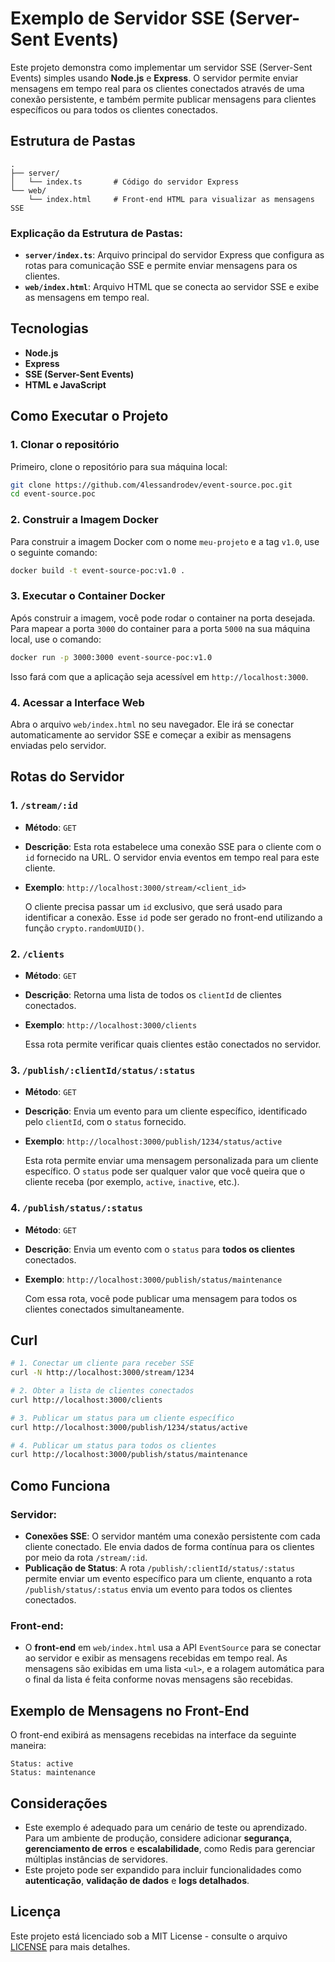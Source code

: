 # Exemplo de Servidor SSE (Server-Sent Events)

Este projeto demonstra como implementar um servidor SSE (Server-Sent Events) simples usando **Node.js** e **Express**. O servidor permite enviar mensagens em tempo real para os clientes conectados através de uma conexão persistente, e também permite publicar mensagens para clientes específicos ou para todos os clientes conectados.

## Estrutura de Pastas

```
.
├── server/
│   └── index.ts       # Código do servidor Express
└── web/
    └── index.html     # Front-end HTML para visualizar as mensagens SSE
```

### Explicação da Estrutura de Pastas:

- **`server/index.ts`**: Arquivo principal do servidor Express que configura as rotas para comunicação SSE e permite enviar mensagens para os clientes.
- **`web/index.html`**: Arquivo HTML que se conecta ao servidor SSE e exibe as mensagens em tempo real.

## Tecnologias

- **Node.js**
- **Express**
- **SSE (Server-Sent Events)**
- **HTML e JavaScript**

## Como Executar o Projeto

### 1. Clonar o repositório

Primeiro, clone o repositório para sua máquina local:

```bash
git clone https://github.com/4lessandrodev/event-source.poc.git
cd event-source.poc
```

### 2. Construir a Imagem Docker

Para construir a imagem Docker com o nome `meu-projeto` e a tag `v1.0`, use o seguinte comando:

```bash
docker build -t event-source-poc:v1.0 .
```

### 3. Executar o Container Docker

Após construir a imagem, você pode rodar o container na porta desejada. Para mapear a porta `3000` do container para a porta `5000` na sua máquina local, use o comando:

```bash
docker run -p 3000:3000 event-source-poc:v1.0
```

Isso fará com que a aplicação seja acessível em `http://localhost:3000`.

### 4. Acessar a Interface Web

Abra o arquivo `web/index.html` no seu navegador. Ele irá se conectar automaticamente ao servidor SSE e começar a exibir as mensagens enviadas pelo servidor.

## Rotas do Servidor

### 1. `/stream/:id`

- **Método**: `GET`
- **Descrição**: Esta rota estabelece uma conexão SSE para o cliente com o `id` fornecido na URL. O servidor envia eventos em tempo real para este cliente.
- **Exemplo**: `http://localhost:3000/stream/<client_id>`
  
  O cliente precisa passar um `id` exclusivo, que será usado para identificar a conexão. Esse `id` pode ser gerado no front-end utilizando a função `crypto.randomUUID()`.

### 2. `/clients`

- **Método**: `GET`
- **Descrição**: Retorna uma lista de todos os `clientId` de clientes conectados.
- **Exemplo**: `http://localhost:3000/clients`
  
  Essa rota permite verificar quais clientes estão conectados no servidor.

### 3. `/publish/:clientId/status/:status`

- **Método**: `GET`
- **Descrição**: Envia um evento para um cliente específico, identificado pelo `clientId`, com o `status` fornecido.
- **Exemplo**: `http://localhost:3000/publish/1234/status/active`

  Esta rota permite enviar uma mensagem personalizada para um cliente específico. O `status` pode ser qualquer valor que você queira que o cliente receba (por exemplo, `active`, `inactive`, etc.).

### 4. `/publish/status/:status`

- **Método**: `GET`
- **Descrição**: Envia um evento com o `status` para **todos os clientes** conectados.
- **Exemplo**: `http://localhost:3000/publish/status/maintenance`

  Com essa rota, você pode publicar uma mensagem para todos os clientes conectados simultaneamente.

## Curl

```bash
# 1. Conectar um cliente para receber SSE
curl -N http://localhost:3000/stream/1234

# 2. Obter a lista de clientes conectados
curl http://localhost:3000/clients

# 3. Publicar um status para um cliente específico
curl http://localhost:3000/publish/1234/status/active

# 4. Publicar um status para todos os clientes
curl http://localhost:3000/publish/status/maintenance
```

## Como Funciona

### Servidor:

- **Conexões SSE**: O servidor mantém uma conexão persistente com cada cliente conectado. Ele envia dados de forma contínua para os clientes por meio da rota `/stream/:id`.
- **Publicação de Status**: A rota `/publish/:clientId/status/:status` permite enviar um evento específico para um cliente, enquanto a rota `/publish/status/:status` envia um evento para todos os clientes conectados.

### Front-end:

- O **front-end** em `web/index.html` usa a API `EventSource` para se conectar ao servidor e exibir as mensagens recebidas em tempo real. As mensagens são exibidas em uma lista `<ul>`, e a rolagem automática para o final da lista é feita conforme novas mensagens são recebidas.

## Exemplo de Mensagens no Front-End

O front-end exibirá as mensagens recebidas na interface da seguinte maneira:

```plaintext
Status: active
Status: maintenance
```

## Considerações

- Este exemplo é adequado para um cenário de teste ou aprendizado. Para um ambiente de produção, considere adicionar **segurança**, **gerenciamento de erros** e **escalabilidade**, como Redis para gerenciar múltiplas instâncias de servidores.
- Este projeto pode ser expandido para incluir funcionalidades como **autenticação**, **validação de dados** e **logs detalhados**.

## Licença

Este projeto está licenciado sob a MIT License - consulte o arquivo [LICENSE](LICENSE) para mais detalhes.
```
